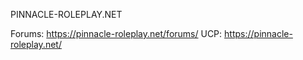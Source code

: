PINNACLE-ROLEPLAY.NET

Forums: https://pinnacle-roleplay.net/forums/
UCP: https://pinnacle-roleplay.net/

